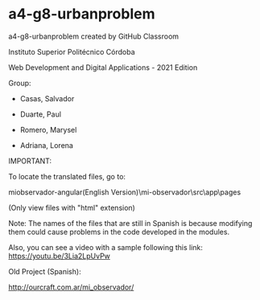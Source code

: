 # a4-g8-urbanproblem
a4-g8-urbanproblem created by GitHub Classroom

Instituto Superior Politécnico Córdoba

Web Development and Digital Applications - 2021 Edition


Group: 

- Casas, Salvador

- Duarte, Paul

- Romero, Marysel

- Adriana, Lorena

IMPORTANT:

To locate the translated files, go to:

miobservador-angular(English Version)\mi-observador\src\app\pages

(Only view files with "html" extension)


Note: The names of the files that are still in Spanish is because modifying them could cause problems in the code developed in the modules.

Also, you can see a video with a sample following this link: https://youtu.be/3Lia2LpUvPw

Old Project (Spanish): 

http://ourcraft.com.ar/mi_observador/
